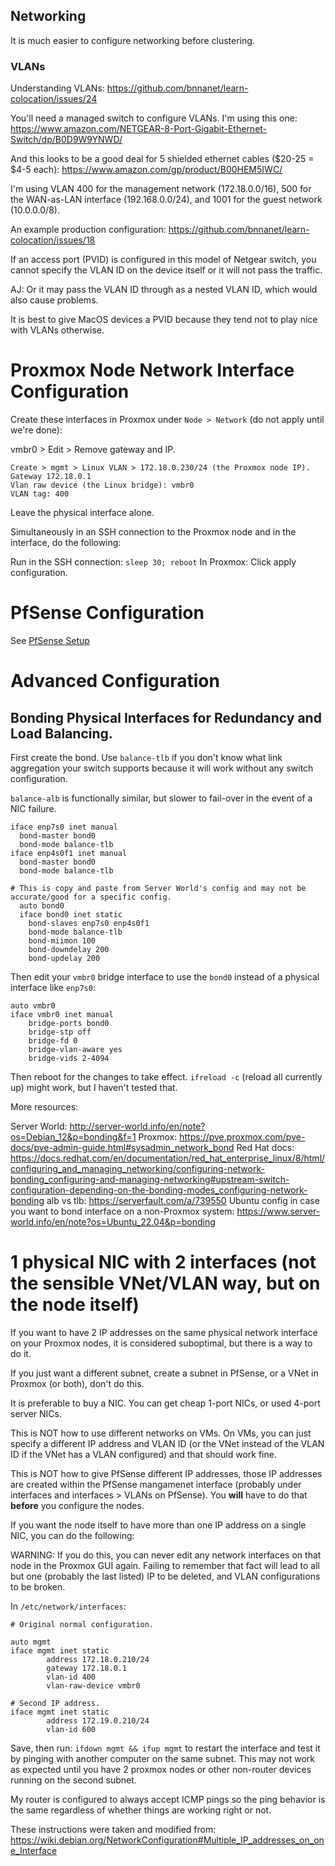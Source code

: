 ## Networking

It is much easier to configure networking before clustering.

### VLANs

Understanding VLANs: https://github.com/bnnanet/learn-colocation/issues/24

You'll need a managed switch to configure VLANs. I'm using this one: https://www.amazon.com/NETGEAR-8-Port-Gigabit-Ethernet-Switch/dp/B0D9W9YNWD/

And this looks to be a good deal for 5 shielded ethernet cables ($20-25 = $4-5 each): https://www.amazon.com/gp/product/B00HEM5IWC/

I'm using VLAN 400 for the management  network (172.18.0.0/16), 500 for the WAN-as-LAN interface (192.168.0.0/24), and 1001 for the guest network (10.0.0.0/8).

An example production configuration: https://github.com/bnnanet/learn-colocation/issues/18

If an access port (PVID) is configured in this model of Netgear switch, you cannot specify the VLAN ID on the device itself or it will not pass the traffic.

AJ: Or it may pass the VLAN ID through as a nested VLAN ID, which would also cause problems.

It is best to give MacOS devices a PVID because they tend not to play nice with VLANs otherwise.

# Proxmox Node Network Interface Configuration

Create these interfaces in Proxmox under `Node > Network` (do not apply until we're done):

vmbr0 > Edit > Remove gateway and IP.
```
Create > mgmt > Linux VLAN > 172.18.0.230/24 (the Proxmox node IP).
Gateway 172.18.0.1
Vlan raw device (the Linux bridge): vmbr0
VLAN tag: 400
```

Leave the physical interface alone.

Simultaneously in an SSH connection to the Proxmox node and in the interface, do the following:

Run in the SSH connection: `sleep 30; reboot`
In Proxmox: Click apply configuration.

# PfSense Configuration

See [PfSense Setup](https://github.com/mathwhiz1212/proxmox-notes/blob/main/PfSense.md)

# Advanced Configuration

## Bonding Physical Interfaces for Redundancy and Load Balancing.

First create the bond. Use `balance-tlb` if you don't know what link aggregation your switch supports because it will work without any switch configuration.

`balance-alb` is functionally similar, but slower to fail-over in the event of a NIC failure.

```
iface enp7s0 inet manual
  bond-master bond0
  bond-mode balance-tlb
iface enp4s0f1 inet manual
  bond-master bond0
  bond-mode balance-tlb  

# This is copy and paste from Server World's config and may not be accurate/good for a specific config.
  auto bond0
  iface bond0 inet static
    bond-slaves enp7s0 enp4s0f1
    bond-mode balance-tlb
    bond-miimon 100
    bond-downdelay 200
    bond-updelay 200
```

Then edit your `vmbr0` bridge interface to use the `bond0` instead of a physical interface like `enp7s0`:

```
auto vmbr0
iface vmbr0 inet manual
	bridge-ports bond0
	bridge-stp off
	bridge-fd 0
	bridge-vlan-aware yes
	bridge-vids 2-4094
```

Then reboot for the changes to take effect. `ifreload -c` (reload all currently up) might work, but I haven't tested that.

More resources:

Server World: http://server-world.info/en/note?os=Debian_12&p=bonding&f=1
Proxmox: https://pve.proxmox.com/pve-docs/pve-admin-guide.html#sysadmin_network_bond
Red Hat docs: https://docs.redhat.com/en/documentation/red_hat_enterprise_linux/8/html/configuring_and_managing_networking/configuring-network-bonding_configuring-and-managing-networking#upstream-switch-configuration-depending-on-the-bonding-modes_configuring-network-bonding
alb vs tlb: https://serverfault.com/a/739550
Ubuntu config in case you want to bond interface on a non-Proxmox system: https://www.server-world.info/en/note?os=Ubuntu_22.04&p=bonding

# 1 physical NIC with 2 interfaces (not the sensible VNet/VLAN way, but on the node itself)
If you want to have 2 IP addresses on the same physical network interface on your Proxmox nodes, it is considered suboptimal, but there is a way to do it.

If you just want a different subnet, create a subnet in PfSense, or a VNet in Proxmox (or both), don't do this.

It is preferable to buy a NIC. You can get cheap 1-port NICs, or used 4-port server NICs.

This is NOT how to use different networks on VMs. On VMs, you can just specify a different IP address and VLAN ID (or the VNet instead of the VLAN ID if the VNet has a VLAN configured) and that should work fine.

This is NOT how to give PfSense different IP addresses, those IP addresses are created within the PfSense mangamenet interface (probably under interfaces and interfaces > VLANs on PfSense). You **will** have to do that **before** you configure the nodes.

If you want the node itself to have more than one IP address on a single NIC, you can do the following:

WARNING: If you do this, you can never edit any network interfaces on that node in the Proxmox GUI again. Failing to remember that fact will lead to all but one (probably the last listed) IP to be deleted, and VLAN configurations to be broken.

In `/etc/network/interfaces`:

```
# Original normal configuration.

auto mgmt
iface mgmt inet static
        address 172.18.0.210/24
        gateway 172.18.0.1
        vlan-id 400
        vlan-raw-device vmbr0

# Second IP address.
iface mgmt inet static
        address 172.19.0.210/24
        vlan-id 600
```

Save, then run: `ifdown mgmt && ifup mgmt` to restart the interface and test it by pinging with another computer on the same subnet. This may not work as expected until you have 2 proxmox nodes or other non-router devices running on the second subnet.

My router is configured to always accept ICMP pings so the ping behavior is the same regardless of whether things are working right or not.

These instructions were taken and modified from: https://wiki.debian.org/NetworkConfiguration#Multiple_IP_addresses_on_one_Interface
